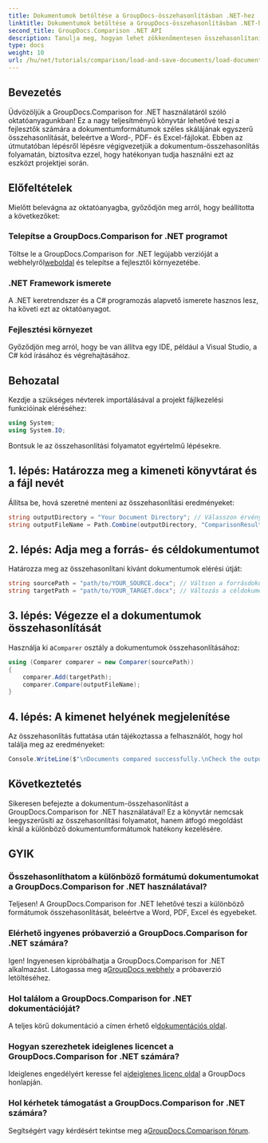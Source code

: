 ```yaml
---
title: Dokumentumok betöltése a GroupDocs-összehasonlításban .NET-hez
linktitle: Dokumentumok betöltése a GroupDocs-összehasonlításban .NET-hez
second_title: GroupDocs.Comparison .NET API
description: Tanulja meg, hogyan lehet zökkenőmentesen összehasonlítani a különböző dokumentumformátumokat – beleértve a Word-t, a PDF-t és az Excelt – ennek a robusztus könyvtárnak a használatával. Tökéletes minden szintű fejlesztő számára, ez a lépésről lépésre haladó oktatóanyag.
type: docs
weight: 10
url: /hu/net/tutorials/comparison/load-and-save-documents/load-documents/
---
```

## Bevezetés

Üdvözöljük a GroupDocs.Comparison for .NET használatáról szóló oktatóanyagunkban! Ez a nagy teljesítményű könyvtár lehetővé teszi a fejlesztők számára a dokumentumformátumok széles skálájának egyszerű összehasonlítását, beleértve a Word-, PDF- és Excel-fájlokat. Ebben az útmutatóban lépésről lépésre végigvezetjük a dokumentum-összehasonlítás folyamatán, biztosítva ezzel, hogy hatékonyan tudja használni ezt az eszközt projektjei során.

## Előfeltételek

Mielőtt belevágna az oktatóanyagba, győződjön meg arról, hogy beállította a következőket:

### Telepítse a GroupDocs.Comparison for .NET programot
 Töltse le a GroupDocs.Comparison for .NET legújabb verzióját a webhelyről[weboldal](https://releases.groupdocs.com/comparison/net/) és telepítse a fejlesztői környezetébe.

### .NET Framework ismerete
A .NET keretrendszer és a C# programozás alapvető ismerete hasznos lesz, ha követi ezt az oktatóanyagot.

### Fejlesztési környezet
Győződjön meg arról, hogy be van állítva egy IDE, például a Visual Studio, a C# kód írásához és végrehajtásához.

## Behozatal

Kezdje a szükséges névterek importálásával a projekt fájlkezelési funkcióinak eléréséhez:

```csharp
using System;
using System.IO;
```

Bontsuk le az összehasonlítási folyamatot egyértelmű lépésekre.

## 1. lépés: Határozza meg a kimeneti könyvtárat és a fájl nevét

Állítsa be, hová szeretné menteni az összehasonlítási eredményeket:

```csharp
string outputDirectory = "Your Document Directory"; // Válasszon érvényes elérési utat
string outputFileName = Path.Combine(outputDirectory, "ComparisonResult.docx");
```

## 2. lépés: Adja meg a forrás- és céldokumentumot

Határozza meg az összehasonlítani kívánt dokumentumok elérési útját:

```csharp
string sourcePath = "path/to/YOUR_SOURCE.docx"; // Váltson a forrásdokumentum elérési útjára
string targetPath = "path/to/YOUR_TARGET.docx"; // Változás a céldokumentum elérési útjára
```

## 3. lépés: Végezze el a dokumentumok összehasonlítását

 Használja ki a`Comparer` osztály a dokumentumok összehasonlításához:

```csharp
using (Comparer comparer = new Comparer(sourcePath))
{
    comparer.Add(targetPath);
    comparer.Compare(outputFileName);
}
```

## 4. lépés: A kimenet helyének megjelenítése

Az összehasonlítás futtatása után tájékoztassa a felhasználót, hogy hol találja meg az eredményeket:

```csharp
Console.WriteLine($"\nDocuments compared successfully.\nCheck the output in: {outputDirectory}");
```

## Következtetés

Sikeresen befejezte a dokumentum-összehasonlítást a GroupDocs.Comparison for .NET használatával! Ez a könyvtár nemcsak leegyszerűsíti az összehasonlítási folyamatot, hanem átfogó megoldást kínál a különböző dokumentumformátumok hatékony kezelésére.

## GYIK

### Összehasonlíthatom a különböző formátumú dokumentumokat a GroupDocs.Comparison for .NET használatával?
Teljesen! A GroupDocs.Comparison for .NET lehetővé teszi a különböző formátumok összehasonlítását, beleértve a Word, PDF, Excel és egyebeket.

### Elérhető ingyenes próbaverzió a GroupDocs.Comparison for .NET számára?
 Igen! Ingyenesen kipróbálhatja a GroupDocs.Comparison for .NET alkalmazást. Látogassa meg a[GroupDocs webhely](https://releases.groupdocs.com/) a próbaverzió letöltéséhez.

### Hol találom a GroupDocs.Comparison for .NET dokumentációját?
 A teljes körű dokumentáció a címen érhető el[dokumentációs oldal](https://reference.groupdocs.com/comparison/net/).

### Hogyan szerezhetek ideiglenes licencet a GroupDocs.Comparison for .NET számára?
 Ideiglenes engedélyért keresse fel a[ideiglenes licenc oldal](https://purchase.groupdocs.com/temporary-license/) a GroupDocs honlapján.

### Hol kérhetek támogatást a GroupDocs.Comparison for .NET számára?
 Segítségért vagy kérdésért tekintse meg a[GroupDocs.Comparison fórum](https://forum.groupdocs.com/c/comparison/12).